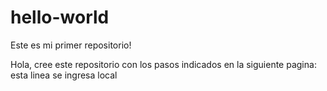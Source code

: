 # hello-world

Este es mi primer repositorio!

Hola, cree este repositorio con los pasos indicados en la siguiente pagina:
esta linea se ingresa local 
